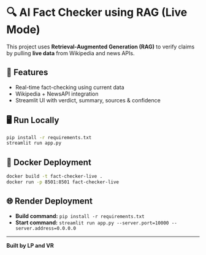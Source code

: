 
# 🔍 AI Fact Checker using RAG (Live Mode)

This project uses **Retrieval-Augmented Generation (RAG)** to verify claims by pulling **live data** from Wikipedia and news APIs.

## 🚀 Features
- Real-time fact-checking using current data
- Wikipedia + NewsAPI integration
- Streamlit UI with verdict, summary, sources & confidence

## 🖥 Run Locally

```bash
pip install -r requirements.txt
streamlit run app.py
```

## 🐳 Docker Deployment

```bash
docker build -t fact-checker-live .
docker run -p 8501:8501 fact-checker-live
```

## 🌐 Render Deployment

- **Build command:** `pip install -r requirements.txt`
- **Start command:** `streamlit run app.py --server.port=10000 --server.address=0.0.0.0`

---

**Built by LP and VR**
